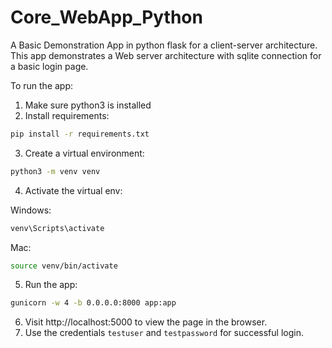 # Core_WebApp_Python
A Basic Demonstration App in python flask for a client-server architecture.
This app demonstrates a Web server architecture with sqlite connection for a basic login page.

To run the app: 
1. Make sure python3 is installed
2. Install requirements: 
```bash
pip install -r requirements.txt
```
3. Create a virtual environment: 
```bash
python3 -m venv venv
```
4. Activate the virtual env: 

Windows: 
```bash
venv\Scripts\activate
```
Mac: 
```bash
source venv/bin/activate
```
5. Run the app:
```bash
gunicorn -w 4 -b 0.0.0.0:8000 app:app
```
6. Visit http://localhost:5000 to view the page in the browser.
7. Use the credentials `testuser` and `testpassword` for successful login.